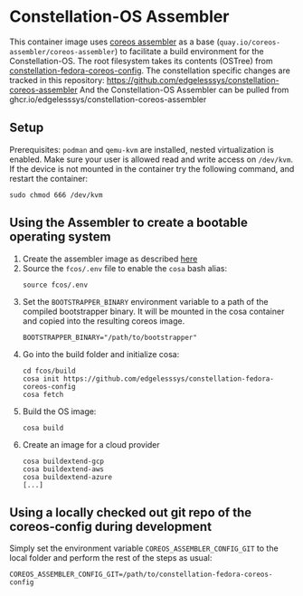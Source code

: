 # Constellation-OS Assembler

This container image uses [coreos assembler](https://coreos.github.io/coreos-assembler/) as a base (`quay.io/coreos-assembler/coreos-assembler`) to facilitate a build environment for the Constellation-OS.
The root filesystem takes its contents (OSTree) from [constellation-fedora-coreos-config](https://github.com/edgelesssys/constellation-fedora-coreos-config).
The constellation specific changes are tracked in this repository: https://github.com/edgelesssys/constellation-coreos-assembler
And the Constellation-OS Assembler can be pulled from ghcr.io/edgelesssys/constellation-coreos-assembler

## Setup

Prerequisites: `podman` and `qemu-kvm` are installed, nested virtualization is enabled.
Make sure your user is allowed read and write access on `/dev/kvm`.
If the device is not mounted in the container try the following command, and restart the container:
``` shell
sudo chmod 666 /dev/kvm
```

## Using the Assembler to create a bootable operating system

1. Create the assembler image as described [here](#creating-the-assembler-image)
2. Source the `fcos/.env` file to enable the `cosa` bash alias:
   ```
   source fcos/.env
   ```
3. Set the `BOOTSTRAPPER_BINARY` environment variable to a path of the compiled bootstrapper binary. It will be mounted in the cosa container and copied into the resulting coreos image.
   ```
   BOOTSTRAPPER_BINARY="/path/to/bootstrapper"
   ```
4. Go into the build folder and initialize cosa:
   ```
   cd fcos/build
   cosa init https://github.com/edgelesssys/constellation-fedora-coreos-config
   cosa fetch
   ```
5. Build the OS image:
   ```
   cosa build
   ```
6. Create an image for a cloud provider
    ```
    cosa buildextend-gcp
    cosa buildextend-aws
    cosa buildextend-azure
    [...]
    ```

## Using a locally checked out git repo of the coreos-config during development

Simply set the environment variable `COREOS_ASSEMBLER_CONFIG_GIT` to the local folder and perform the rest of the steps as usual:
```
COREOS_ASSEMBLER_CONFIG_GIT=/path/to/constellation-fedora-coreos-config
```
